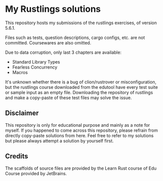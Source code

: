# My Rustlings solutions

This repository hosts my submissions of the rustlings exercises, of version 5.6.1.

Files such as tests, question descriptions, cargo configs, etc. are not committed. Coursewares are also omitted.

Due to data corruption, only last 3 chapters are available:

- Standard Library Types
- Fearless Concurrency
- Macros

It's unknown whether there is a bug of clion/rustrover or misconfiguration, but the rustlings course downloaded from the edutool have every test suite or sample input as an empty file. Downloading the repository of rustlings and make a copy-paste of these test files may solve the issue.

## Disclaimer

This repository is only for educational purpose and mainly as a note for myself. 
If you happened to come across this repository, please refrain from directly copy-paste solutions from here.
Feel free to refer to my solutions but please always attempt a solution by yourself first.

## Credits

The scaffolds of source files are provided by the Learn Rust course of Edu Course provided by JetBrains.